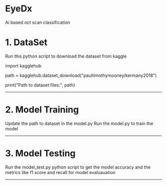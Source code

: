 # EyeDx
Ai based oct scan classification

# 1. DataSet
Run this python script to download the dataset from kaggle

import kagglehub

path = kagglehub.dataset_download("paultimothymooney/kermany2018")

print("Path to dataset files:", path)

------------------------------------------------------------------------

# 2. Model Training
Update the path to dataset in the model.py
Run the model.py to train the model

------------------------------------------------------------------------

# 3. Model Testing
Run the model_test.py python script to get the model accuracy and
the metrics like f1 score and recall for model evaluauation

------------------------------------------------------------------------
